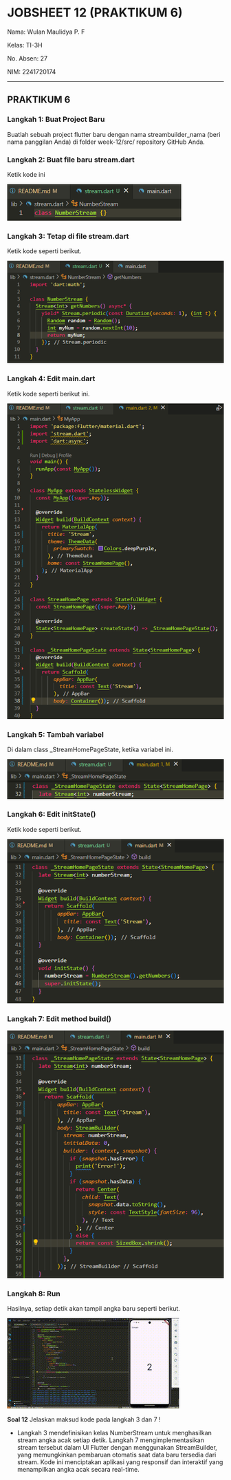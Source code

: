 # JOBSHEET 12 (PRAKTIKUM 6)

Nama: Wulan Maulidya P. F

Kelas: TI-3H

No. Absen: 27

NIM: 2241720174

---

## PRAKTIKUM 6

### Langkah 1: Buat Project Baru

Buatlah sebuah project flutter baru dengan nama streambuilder_nama (beri nama panggilan Anda) di folder week-12/src/ repository GitHub Anda.

### Langkah 2: Buat file baru stream.dart
Ketik kode ini

![Praktikum](/images/p6_l2.png)

### Langkah 3: Tetap di file stream.dart
Ketik kode seperti berikut.

![Praktikum](/images/p6_l3.png)

### Langkah 4: Edit main.dart
Ketik kode seperti berikut ini.

![Praktikum](/images/p6_l4.png)

### Langkah 5: Tambah variabel
Di dalam class _StreamHomePageState, ketika variabel ini.

![Praktikum](/images/p6_l5.png)

### Langkah 6: Edit initState()
Ketik kode seperti berikut.

![Praktikum](/images/p6_l6.png)

### Langkah 7: Edit method build()

![Praktikum](/images/p6_l7.png)

### Langkah 8: Run
Hasilnya, setiap detik akan tampil angka baru seperti berikut.

![Praktikum](/images/p6_l8.gif)

**Soal 12** Jelaskan maksud kode pada langkah 3 dan 7 !

* Langkah 3 mendefinisikan kelas NumberStream untuk menghasilkan stream angka acak setiap detik. Langkah 7 mengimplementasikan stream tersebut dalam UI Flutter dengan menggunakan StreamBuilder, yang memungkinkan pembaruan otomatis saat data baru tersedia dari stream. Kode ini menciptakan aplikasi yang responsif dan interaktif yang menampilkan angka acak secara real-time.